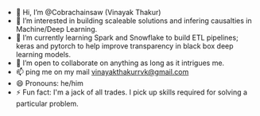 - 👋 Hi, I’m @Cobrachainsaw (Vinayak Thakur)
- 👀 I’m interested in building scaleable solutions and infering causalties in Machine/Deep Learning. 
- 🌱 I’m currently learning Spark and Snowflake to build ETL pipelines; keras and pytorch to help improve transparency in black box deep learning models.
- 💞️ I’m open to collaborate on anything as long as it intrigues me.
- 📫 ping me on my mail vinayakthakurrvk@gmail.com
- 😄 Pronouns: he/him
- ⚡ Fun fact: I'm a jack of all trades. I pick up skills required for solving a particular problem.

<!---
Cobrachainsaw/Cobrachainsaw is a ✨ special ✨ repository because its `README.md` (this file) appears on your GitHub profile.
You can click the Preview link to take a look at your changes.
--->
